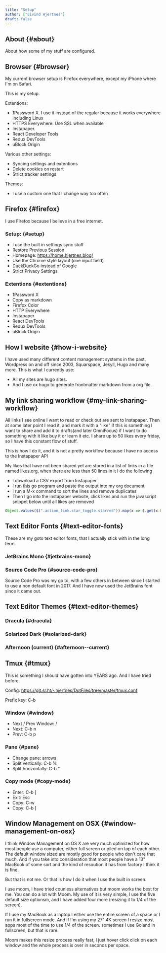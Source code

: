 ```yaml
---
title: "Setup"
author: ["Eivind Hjertnes"]
draft: false
---
```


## About {#about}

About how some of my stuff are configured.


## Browser {#browser}

My current browser setup is Firefox everywhere, except my iPhone where I'm on Safari.

This is my setup.

Extentions:

-   1Password X. I use it instead of the regular because it works everywhere including Linux
-   HTTPS Everywhere: Use SSL when available
-   Instapaper.
-   React Developer Tools
-   Redux DevTools
-   uBlock Origin

Various other settings:

-   Syncing settings and extentions
-   Delete cookies on restart
-   Strict tracker settings

Themes:

-   I use a custom one that I change way too often


## Firefox {#firefox}

I use Firefox because I believe in a free internet.


### Setup: {#setup}

-   I use the built in settings sync stuff
-   Restore Previous Session
-   Homepage: <https://home.hjertnes.blog/>
-   Use the Chrome style layout (one input field)
-   DuckDuckGo instead of Google
-   Strict Privacy Settings


### Extentions {#extentions}

-   1Password X
-   Copy as markdown
-   Firefox Color
-   HTTP Everywhere
-   Instapaper
-   React DevTools
-   Redux DevTools
-   uBlock Origin


## How I website {#how-i-website}

I have used many different content management systems in the past, Wordpress on and off since 2003, Squarspace, Jekyll, Hugo and many more. This is what I currently use:

-   All my sites are hugo sites.
-   And I use ox hugo to generate frontmatter markdown from a org file.


## My link sharing workflow {#my-link-sharing-workflow}

All links I see online I want to read or check out are sent to Instapaper. Then at some later point I read it, and mark it with a "like" if this is something I want to share and add it to drafts(and later OmniFocus) if I want to do something with it like buy it or learn it etc. I share up to 50 likes every friday, so I have this constant flow of stuff.

This is how I do it, and it is not a pretty workflow because I have no access to the Instapaper API

My likes that have not been shared yet are stored in a list of links in a file named likes.org, when there are less than 50 lines in it I do the following

-   I download a CSV export from Instapaper
-   I run [this](https://git.sr.ht/~hjertnes/instapaper2org) go program and paste the output into my org document
-   I run a M-x command to sort the lines and remove duplicates
-   Then I go into the instapaper website, click likes and run the javascript snippet below until all likes are removed

<!--listend-->

```javascript
Object.values($(".action_link.star_toggle.starred")).map(x => $.get(x.href).then(y => {}))
```


## Text Editor Fonts {#text-editor-fonts}

These are my goto text editor fonts, that I actually stick with in the long term.


### JetBrains Mono {#jetbrains-mono}


### Source Code Pro {#source-code-pro}

Source Code Pro was my go to, with a few others in between since I started to use a non default font in 2017. And I have now used the JetBrains font since it came out.


## Text Editor Themes {#text-editor-themes}


### Dracula {#dracula}


### Solarized Dark {#solarized-dark}


### Afternoon (current) {#afternoon--current}


## Tmux {#tmux}

This is something I should have gotten into YEARS ago. And I have tried before.

Config: <https://git.sr.ht/~hjertnes/DotFiles/tree/master/tmux.conf>

Prefix key: C-b


### Window {#window}

-   Next / Prev Window:  /
-   Next: C-b n
-   Prev: C-b p


### Pane {#pane}

-   Change pane: arrows
-   Split vertically: C-b %
-   Split horizontally: C-b "


### Copy mode {#copy-mode}

-   Enter: C-b [
-   Exit: Esc
-   Copy: C-w
-   Copy: C-b [


## Window Management on OSX {#window-management-on-osx}

I think Window Management on OS X are very much optimized for how most people use a computer, either full screen or piled on top of each other. The default window sized are mostly good for people who don't care that much. And if you take into consideration that most people have a 13" MacBook of some sort and the kind of resoution it has from factory I think it is fine.

But that is not me. Or that is how I do it when I use the built in screen.

I use moom, I have tried counless alternatives but moom works the best for me. You can do a lot with Moom. My use of it is very simple, I use the five default size optionsm, and I have added four more (resizing it to 1/4 of the screen).

If I use my MacBook as a laptop I either use the entire screen of a space or I run it in fullscreen mode. And if I'm using my 27" 4K screen I resize most apps most of the time to use 1/4 of the screen. sometimes I use Goland in fullscreen, but that is rare.

Moom makes this resize process really fast, I just hover click click on each window and the whole process is over in seconds per space.
